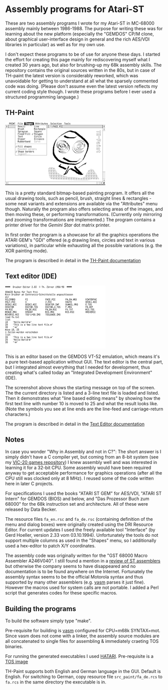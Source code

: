 # Assembly programs for Atari-ST

These are two assembly programs I wrote for my Atari-ST in MC-68000 assembly
mainly between 1986-1988. The purpose for writing these was for learning about
the new platform (especially the "GEMDOS" CP/M clone, about graphical
user-interface design in general and the rich AES/VDI libraries in particular)
as well as for my own use.

I don't expect these programs to be of use for anyone these days. I started the
effort for creating this page mainly for rediscovering myself what I created 30
years ago, but also for brushing-up my 68k assembly skills. The repository
contains the original sources written in the 80s, but in case of TH-paint the
latest version is considerably reworked, which was unavoidable for getting to
understand at all what the sparsely commented code was doing. (Please don't
assume even the latest version reflects my current coding style though. I
wrote these programs before I ever used a structured programming language.)

## TH-Paint

![Screenshot](images/screenshot_paint.png)

This is a pretty standard bitmap-based painting program. It offers all the
usual drawing tools, such as pencil, brush, straight lines & rectangles - some
neat variants and extensions are available via the "Attributes" menu though.
Naturally the program also offers selecting areas of the images, and then
moving these, or performing transformations.  (Currently only mirroring and
zooming transformations are implemented.) The program contains a printer driver
for the _Gemini Star_ dot matrix printer.

In first order the program is a showcase for all the graphics operations the
ATARI GEM's "GDI" offered (e.g drawing lines, circles and text in various
variations), in particular while exhausting all the possible variations (e.g.
the XOR painting mode).

The program is described in detail in the [TH-Paint documentation](docs/paint.md)

## Text editor (IDE)

![Screenshot](images/screenshot_editor.png)

This is an editor based on the GEMDOS VT-52 emulation, which means it's a pure
text-based application without GUI. The text editor is the central part, but I
integrated almost everything that I needed for development, thus creating
what's called today an "Integrated Development Environment" (IDE).

The screenshot above shows the starting message on top of the screen. The the
current directory is listed and a 3-line text file is loaded and listed. Then
it demonstrates what "line based editing means" by showing how the first text
line with number 10 is moved to 25 and what the result looks like. (Note the
symbols you see at line ends are the line-feed and carriage-return characters.)

The program is described in detail in the [Text Editor documentation](docs/editor.md)

## Notes

In case you wonder "Why in Assembly and not in C?": The short answer is I
simply didn't have a C compiler yet, but coming from an 8-bit system (see my
[VIC-20 games repository](https://github.com/tomzox/vic20_games)) I
knew assembly well and was interested in learning it for a 32-bit CPU.  Some
assembly would have been required anyway to get acceptable performance for
graphics operations (after all the CPU still was clocked only at 8 MHz). I
reused some of the code written here in later C projects.

For specifications I used the books "ATARI ST GEM" for AES/VDI, "ATARI ST
Intern" for GEMDOS (BIOS) and below, and "Das Prozessor Buch zum 68000" for the
68k instruction set and architecture. All of these were released by Data
Becker.

The resource files `fa_en.rsc` and `fa_de.rsc` (containing definition of the
menu and dialog boxes) were originally created using the DRI Resource Editor.
For current updates I used the freely available tool "Interface" (by Gerd
Hoeller, version 2.33 vom 03.10.1994).  Unfortunately the tools do not support
multiple columns as used in the "Shapes" menu, so I additionally used a
hex-editor to patch X/Y coordinates.

The assembly code was originally written for the "GST 68000 Macro Assembler
A246V040". I still found a mention in a
[review of ST assemblers](https://www.atarimagazines.com/startv1n1/STAssemblers.html)
but otherwise the company seems to have disappeared and no documentation is to
be found anywhere on the Internet. Fortunately the assembly syntax seems to be
the official Motorola syntax and thus supported by many other assemblers (e.g.
[vasm](http://sun.hasenbraten.de/vasm/) parses it just fine).  However the
macros used for system calls are not portable. I added a Perl script that
generates codes for these specific macros.

## Building the programs

To build the software simply type "make".

Pre-requisite for building is [vasm](http://sun.hasenbraten.de/vasm/)
configured for CPU=m68k SYNTAX=mot. Since vasm does not come with a linker, the
assembly source modules are all concatenated to single files for assembling &
immediately craeting TOS binaries.

For running the generated executables I used [HATARI](https://hatari.tuxfamily.org/).
Pre-requisite is a [TOS image](https://www.google.com/search?q=Atari+TOS-1.04)

TH-Paint supports both English and German language in the GUI. Default is English.
For switching to German, copy resource file `src_paint/fa_de.rcs` to `fa.rcs` in
the same directory the executable is in.
